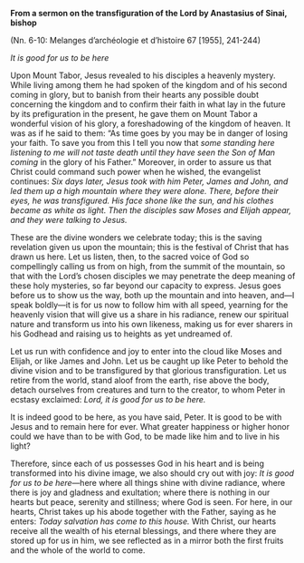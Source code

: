

**From a sermon on the transfiguration of the Lord by Anastasius of Sinai, bishop**

(Nn. 6-10: Melanges d’archéologie et d’histoire 67 \[1955\], 241-244)

_It is good for us to be here_

Upon Mount Tabor, Jesus revealed to his disciples a heavenly mystery. While living among them he had spoken of the kingdom and of his second coming in glory, but to banish from their hearts any possible doubt concerning the kingdom and to confirm their faith in what lay in the future by its prefiguration in the present, he gave them on Mount Tabor a wonderful vision of his glory, a foreshadowing of the kingdom of heaven. It was as if he said to them: “As time goes by you may be in danger of losing your faith. To save you from this I tell you now that _some standing here listening to me will not taste death until they have seen the Son of Man coming_ in the glory of his Father.” Moreover, in order to assure us that Christ could command such power when he wished, the evangelist continues: _Six days later, Jesus took with him Peter, James and John, and led them up a high mountain where they were alone. There, before their eyes, he was transfigured. His face shone like the sun, and his clothes became as white as light. Then the disciples saw Moses and Elijah appear, and they were talking to Jesus._

These are the divine wonders we celebrate today; this is the saving revelation given us upon the mountain; this is the festival of Christ that has drawn us here. Let us listen, then, to the sacred voice of God so compellingly calling us from on high, from the summit of the mountain, so that with the Lord’s chosen disciples we may penetrate the deep meaning of these holy mysteries, so far beyond our capacity to express. Jesus goes before us to show us the way, both up the mountain and into heaven, and—I speak boldly—it is for us now to follow him with all speed, yearning for the heavenly vision that will give us a share in his radiance, renew our spiritual nature and transform us into his own likeness, making us for ever sharers in his Godhead and raising us to heights as yet undreamed of.

Let us run with confidence and joy to enter into the cloud like Moses and Elijah, or like James and John. Let us be caught up like Peter to behold the divine vision and to be transfigured by that glorious transfiguration. Let us retire from the world, stand aloof from the earth, rise above the body, detach ourselves from creatures and turn to the creator, to whom Peter in ecstasy exclaimed: _Lord, it is good for us to be here._

It is indeed good to be here, as you have said, Peter. It is good to be with Jesus and to remain here for ever. What greater happiness or higher honor could we have than to be with God, to be made like him and to live in his light?

Therefore, since each of us possesses God in his heart and is being transformed into his divine image, we also should cry out with joy: _It is good for us to be here_—here where all things shine with divine radiance, where there is joy and gladness and exultation; where there is nothing in our hearts but peace, serenity and stillness; where God is seen. For here, in our hearts, Christ takes up his abode together with the Father, saying as he enters: _Today salvation has come to this house._ With Christ, our hearts receive all the wealth of his eternal blessings, and there where they are stored up for us in him, we see reflected as in a mirror both the first fruits and the whole of the world to come.

